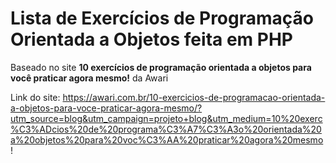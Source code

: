 # Lista de Exercícios de Programação Orientada a Objetos feita em PHP
Baseado no site **10 exercícios de programação orientada a objetos para você praticar agora mesmo!** da Awari


Link do site: https://awari.com.br/10-exercicios-de-programacao-orientada-a-objetos-para-voce-praticar-agora-mesmo/?utm_source=blog&utm_campaign=projeto+blog&utm_medium=10%20exerc%C3%ADcios%20de%20programa%C3%A7%C3%A3o%20orientada%20a%20objetos%20para%20voc%C3%AA%20praticar%20agora%20mesmo!
